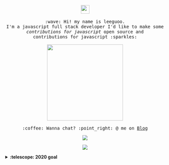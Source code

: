 
<p align="center">
  <img src="https://user-images.githubusercontent.com/5679180/79618120-0daffb80-80be-11ea-819e-d2b0fa904d07.gif" width="27px">
  <br><br>
  <samp>
    :wave: Hi! my name is leeguoo.
    <br>I'm a javascript full stack developer
      I'd like to make some <br><em>contributions for javascript</em> open source and
    <br>contributions for javascript :sparkles:<br><br>
    <img src="https://i.imgur.com/kdKhgx6.gif" width="240px" align="center">
    <br><br>:coffee: Wanna chat? :point_right: @ me on <a href="https://leeguooo.com">Blog</a>
  </samp>
</p>

<p align="center">
  <img src="https://github-readme-stats.vercel.app/api?username=leeguooooo&show_icons=true&theme=dark"/>
</p>
<p align="center">
  <img src="https://github-readme-stats.vercel.app/api/top-langs/?username=leeguooooo&theme=dark"/>
</p>


<details>
  <summary><b>:telescope: 2020 goal</b></summary>
  <a title="Hits" target="_blank" href="https://leeguoo.com"><img src="https://hits.b3log.org/88250/hits.svg"></a>
  I won't tell you yet
</details>
